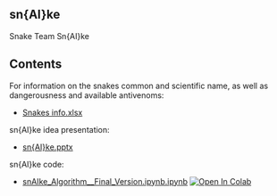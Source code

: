 ## sn{AI}ke
Snake Team Sn{AI}ke

## Contents

For information on the snakes common and scientific name, as well as dangerousness and available antivenoms:
* [Snakes info.xlsx](https://github.com/gmarcelo94/sn-AI-ke/blob/main/Snake%20info.xlsx) 

sn{AI}ke idea presentation:
* [sn{AI}ke.pptx](https://github.com/gmarcelo94/sn-AI-ke/blob/main/sn{AI}ke.pptx)
 
sn{AI}ke code:
* [snAIke_Algorithm__Final_Version.ipynb.ipynb](https://github.com/gmarcelo94/sn-AI-ke/blob/main/snAIke_Algorithm__Final_Version.ipynb.ipynb) [![Open In Colab](https://colab.research.google.com/assets/colab-badge.svg)](https://colab.research.google.com/github.com/gmarcelo94/sn-AI-ke/blob/main/snAIke_Algorithm__Final_Version.ipynb.ipynb)
